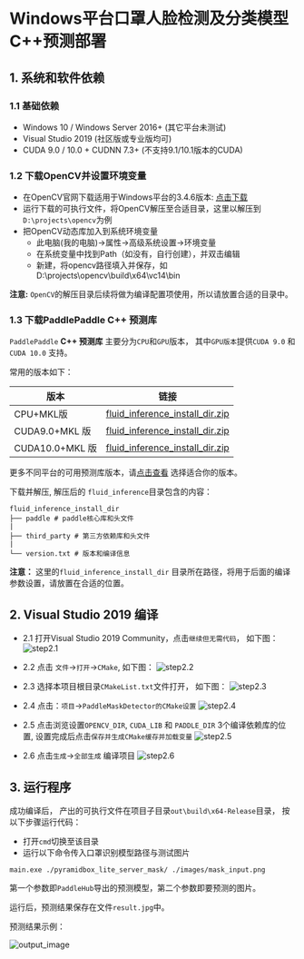 # Windows平台口罩人脸检测及分类模型C++预测部署

## 1. 系统和软件依赖

### 1.1 基础依赖

- Windows 10 / Windows Server 2016+ (其它平台未测试)
- Visual Studio 2019 (社区版或专业版均可)
- CUDA 9.0 / 10.0 + CUDNN 7.3+ (不支持9.1/10.1版本的CUDA)

### 1.2 下载OpenCV并设置环境变量

- 在OpenCV官网下载适用于Windows平台的3.4.6版本: [点击下载](https://sourceforge.net/projects/opencvlibrary/files/3.4.6/opencv-3.4.6-vc14_vc15.exe/download)
- 运行下载的可执行文件，将OpenCV解压至合适目录，这里以解压到`D:\projects\opencv`为例
- 把OpenCV动态库加入到系统环境变量
   - 此电脑(我的电脑)->属性->高级系统设置->环境变量
   - 在系统变量中找到Path（如没有，自行创建），并双击编辑
   - 新建，将opencv路径填入并保存，如D:\projects\opencv\build\x64\vc14\bin

**注意:** `OpenCV`的解压目录后续将做为编译配置项使用，所以请放置合适的目录中。

### 1.3 下载PaddlePaddle C++ 预测库

`PaddlePaddle` **C++ 预测库** 主要分为`CPU`和`GPU`版本， 其中`GPU版本`提供`CUDA 9.0` 和 `CUDA 10.0` 支持。

常用的版本如下：

|  版本   | 链接  |
|  ----  | ----  |
| CPU+MKL版  | [fluid_inference_install_dir.zip](https://paddle-wheel.bj.bcebos.com/1.6.3/win-infer/mkl/cpu/fluid_inference_install_dir.zip) |
| CUDA9.0+MKL 版  | [fluid_inference_install_dir.zip](https://paddle-wheel.bj.bcebos.com/1.6.3/win-infer/mkl/post97/fluid_inference_install_dir.zip) |
| CUDA10.0+MKL 版 | [fluid_inference_install_dir.zip](https://paddle-wheel.bj.bcebos.com/1.6.3/win-infer/mkl/post107/fluid_inference_install_dir.zip) |

更多不同平台的可用预测库版本，请[点击查看](https://paddlepaddle.org.cn/documentation/docs/zh/advanced_usage/deploy/inference/windows_cpp_inference.html) 选择适合你的版本。


下载并解压, 解压后的 `fluid_inference`目录包含的内容：
```
fluid_inference_install_dir
├── paddle # paddle核心库和头文件
|
├── third_party # 第三方依赖库和头文件
|
└── version.txt # 版本和编译信息
```

**注意：** 这里的`fluid_inference_install_dir` 目录所在路径，将用于后面的编译参数设置，请放置在合适的位置。

## 2. Visual Studio 2019 编译

- 2.1 打开Visual Studio 2019 Community，点击`继续但无需代码`， 如下图：
![step2.1](https://paddleseg.bj.bcebos.com/inference/vs2019_step1.png)

- 2.2 点击 `文件`->`打开`->`CMake`, 如下图：
![step2.2](https://paddleseg.bj.bcebos.com/inference/vs2019_step2.png)  

- 2.3 选择本项目根目录`CMakeList.txt`文件打开， 如下图：
![step2.3](https://paddleseg.bj.bcebos.com/deploy/docs/vs2019_step2.3.png)

- 2.4 点击：`项目`->`PaddleMaskDetector的CMake设置`
![step2.4](https://paddleseg.bj.bcebos.com/deploy/docs/vs2019_step2.4.png)

- 2.5 点击浏览设置`OPENCV_DIR`, `CUDA_LIB` 和 `PADDLE_DIR` 3个编译依赖库的位置, 设置完成后点击`保存并生成CMake缓存并加载变量`
![step2.5](https://paddleseg.bj.bcebos.com/inference/vs2019_step5.png)

- 2.6 点击`生成`->`全部生成` 编译项目
![step2.6](https://paddleseg.bj.bcebos.com/inference/vs2019_step6.png)

## 3. 运行程序

成功编译后， 产出的可执行文件在项目子目录`out\build\x64-Release`目录， 按以下步骤运行代码：

- 打开`cmd`切换至该目录
- 运行以下命令传入口罩识别模型路径与测试图片

```shell
main.exe ./pyramidbox_lite_server_mask/ ./images/mask_input.png
```
第一个参数即`PaddleHub`导出的预测模型，第二个参数即要预测的图片。

运行后，预测结果保存在文件`result.jpg`中。

预测结果示例：

![output_image](https://paddlehub.bj.bcebos.com/deploy/result.jpg)
